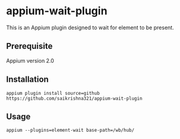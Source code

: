 # appium-wait-plugin

This is an Appium plugin designed to wait for element to be present.

## Prerequisite

Appium version 2.0

## Installation 

`appium plugin install source=github https://github.com/saikrishna321/appium-wait-plugin`

## Usage

`appium --plugins=element-wait base-path=/wb/hub/`




